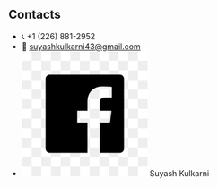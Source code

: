 ## Contacts

-  :telephone_receiver:  +1 (226) 881-2952
-  :email:  suyashkulkarni43@gmail.com
- ![FB Icon](../images/fbicon.png) Suyash Kulkarni